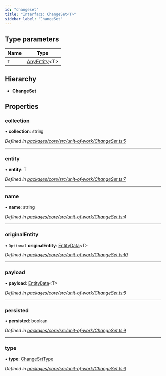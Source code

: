```yaml
---
id: "changeset"
title: "Interface: ChangeSet<T>"
sidebar_label: "ChangeSet"
---
```


## Type parameters

Name | Type |
------ | ------ |
`T` | [AnyEntity](../globals.md#anyentity)&#60;T> |

## Hierarchy

* **ChangeSet**

## Properties

### collection

•  **collection**: string

*Defined in [packages/core/src/unit-of-work/ChangeSet.ts:5](https://github.com/mikro-orm/mikro-orm/blob/d945b8a11/packages/core/src/unit-of-work/ChangeSet.ts#L5)*

___

### entity

•  **entity**: T

*Defined in [packages/core/src/unit-of-work/ChangeSet.ts:7](https://github.com/mikro-orm/mikro-orm/blob/d945b8a11/packages/core/src/unit-of-work/ChangeSet.ts#L7)*

___

### name

•  **name**: string

*Defined in [packages/core/src/unit-of-work/ChangeSet.ts:4](https://github.com/mikro-orm/mikro-orm/blob/d945b8a11/packages/core/src/unit-of-work/ChangeSet.ts#L4)*

___

### originalEntity

• `Optional` **originalEntity**: [EntityData](../globals.md#entitydata)&#60;T>

*Defined in [packages/core/src/unit-of-work/ChangeSet.ts:10](https://github.com/mikro-orm/mikro-orm/blob/d945b8a11/packages/core/src/unit-of-work/ChangeSet.ts#L10)*

___

### payload

•  **payload**: [EntityData](../globals.md#entitydata)&#60;T>

*Defined in [packages/core/src/unit-of-work/ChangeSet.ts:8](https://github.com/mikro-orm/mikro-orm/blob/d945b8a11/packages/core/src/unit-of-work/ChangeSet.ts#L8)*

___

### persisted

•  **persisted**: boolean

*Defined in [packages/core/src/unit-of-work/ChangeSet.ts:9](https://github.com/mikro-orm/mikro-orm/blob/d945b8a11/packages/core/src/unit-of-work/ChangeSet.ts#L9)*

___

### type

•  **type**: [ChangeSetType](../enums/changesettype.md)

*Defined in [packages/core/src/unit-of-work/ChangeSet.ts:6](https://github.com/mikro-orm/mikro-orm/blob/d945b8a11/packages/core/src/unit-of-work/ChangeSet.ts#L6)*
